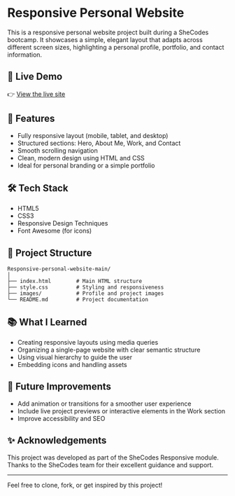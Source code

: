 # Responsive Personal Website

This is a responsive personal website project built during a SheCodes bootcamp. It showcases a simple, elegant layout that adapts across different screen sizes, highlighting a personal profile, portfolio, and contact information.

## 🔗 Live Demo

👉 [View the live site](https://www.shecodes.io/cohorts/1904/projects/2313707?_gl=1*1a7rxb0*_gcl_au*NDE4MDk4MDEyLjE3NDE3Mjg4ODYuMTQ4MTU5NzYxMS4xNzQyNDExODI4LjE3NDI0MTE4Mjg.)

## 📸 Features

- Fully responsive layout (mobile, tablet, and desktop)
- Structured sections: Hero, About Me, Work, and Contact
- Smooth scrolling navigation
- Clean, modern design using HTML and CSS
- Ideal for personal branding or a simple portfolio

## 🛠️ Tech Stack

- HTML5  
- CSS3  
- Responsive Design Techniques  
- Font Awesome (for icons)  

## 📁 Project Structure

    Responsive-personal-website-main/
    │
    ├── index.html        # Main HTML structure
    ├── style.css         # Styling and responsiveness
    ├── images/           # Profile and project images
    └── README.md         # Project documentation

## 📚 What I Learned

- Creating responsive layouts using media queries  
- Organizing a single-page website with clear semantic structure  
- Using visual hierarchy to guide the user  
- Embedding icons and handling assets  

## 🚀 Future Improvements

- Add animation or transitions for a smoother user experience  
- Include live project previews or interactive elements in the Work section  
- Improve accessibility and SEO  

## ✨ Acknowledgements

This project was developed as part of the SheCodes Responsive module. Thanks to the SheCodes team for their excellent guidance and support.

---

Feel free to clone, fork, or get inspired by this project!
